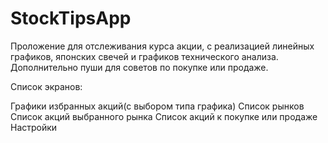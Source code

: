 # StockTipsApp

Проложение для отслеживания курса акции, с реализацией линейных графиков, японских свечей и графиков технического анализа. Дополнительно пуши для советов по покупке или продаже.

Список экранов:

  Графики избранных акций(с выбором типа графика)
  Список рынков
  Список акций выбранного рынка
  Список акций к покупке или продаже
  Настройки
